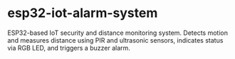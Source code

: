 # esp32-iot-alarm-system
ESP32-based IoT security and distance monitoring system. Detects motion and measures distance using PIR and ultrasonic sensors, indicates status via RGB LED, and triggers a buzzer alarm.
